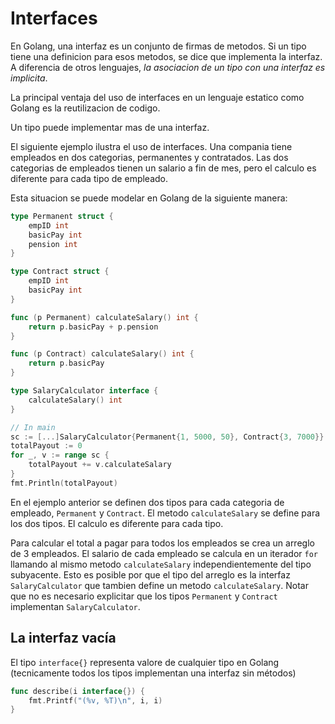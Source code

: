 # Interfaces

En Golang, una interfaz es un conjunto de firmas de metodos. Si un
tipo tiene una definicion para esos metodos, se dice que implementa la
interfaz. A diferencia de otros lenguajes, *la asociacion de un tipo
con una interfaz es implicita*.

La principal ventaja del uso de interfaces en un lenguaje estatico
como Golang es la reutilizacion de codigo.

Un tipo puede implementar mas de una interfaz.

El siguiente ejemplo ilustra el uso de interfaces. Una compania tiene
empleados en dos categorias, permanentes y contratados. Las dos
categorias de empleados tienen un salario a fin de mes, pero el
calculo es diferente para cada tipo de empleado.

Esta situacion se puede modelar en Golang de la siguiente manera:

```go
type Permanent struct {
    empID int
    basicPay int
    pension int
}

type Contract struct {
    empID int
    basicPay int
}

func (p Permanent) calculateSalary() int {
    return p.basicPay + p.pension
}

func (p Contract) calculateSalary() int {
    return p.basicPay
}

type SalaryCalculator interface {
    calculateSalary() int
}

// In main
sc := [...]SalaryCalculator{Permanent{1, 5000, 50}, Contract{3, 7000}}
totalPayout := 0
for _, v := range sc {
    totalPayout += v.calculateSalary
}
fmt.Println(totalPayout)
```

En el ejemplo anterior se definen dos tipos para cada categoria de
empleado, `Permanent` y `Contract`. El metodo `calculateSalary` se
define para los dos tipos. El calculo es diferente para cada tipo.

Para calcular el total a pagar para todos los empleados se crea un
arreglo de 3 empleados. El salario de cada empleado se calcula en un
iterador `for` llamando al mismo metodo `calculateSalary`
independientemente del tipo subyacente. Esto es posible por que el
tipo del arreglo es la interfaz `SalaryCalculator` que tambien define
un metodo `calculateSalary`. Notar que no es necesario explicitar que
los tipos `Permanent` y `Contract` implementan `SalaryCalculator`.

## La interfaz vacía

El tipo `interface{}` representa valore de cualquier tipo en Golang
(tecnicamente todos los tipos implementan una interfaz sin métodos)

```go
func describe(i interface{}) {
	fmt.Printf("(%v, %T)\n", i, i)
}
```
